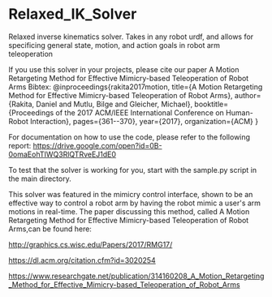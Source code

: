 # Relaxed_IK_Solver
Relaxed inverse kinematics solver.  Takes in any robot urdf, and allows for specificing general state, motion, and action goals in robot arm teleoperation

If you use this solver in your projects, please cite our paper A Motion Retargeting Method for Effective Mimicry-based Teleoperation of Robot Arms
Bibtex:
@inproceedings{rakita2017motion,
  title={A Motion Retargeting Method for Effective Mimicry-based Teleoperation of Robot Arms},
  author={Rakita, Daniel and Mutlu, Bilge and Gleicher, Michael},
  booktitle={Proceedings of the 2017 ACM/IEEE International Conference on Human-Robot Interaction},
  pages={361--370},
  year={2017},
  organization={ACM}
}

For documentation on how to use the code, please refer to the following report:
https://drive.google.com/open?id=0B-0omaEohTIWQ3RlQTRveEJ1dE0

To test that the solver is working for you, start with the sample.py script in the main directory.


This solver was featured in the mimicry control interface, shown to be an effective way to control a robot arm by having the robot mimic a user's arm motions in real-time.  The paper discussing this method, called A Motion Retargeting Method for Effective Mimicry-based Teleoperation of Robot Arms,can be found here:

http://graphics.cs.wisc.edu/Papers/2017/RMG17/

https://dl.acm.org/citation.cfm?id=3020254

https://www.researchgate.net/publication/314160208_A_Motion_Retargeting_Method_for_Effective_Mimicry-based_Teleoperation_of_Robot_Arms
